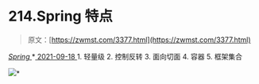 <!--yml
category: 未分类
date: 0001-01-01 00:00:00
-->

# 214.Spring 特点

> 原文：[https://zwmst.com/3377.html](https://zwmst.com/3377.html)

   [ *Spring* ](https://zwmst.com/spring)*[ <time datetime="2021-09-18T10:20:54+08:00"> 2021-09-18 </time> ](https://zwmst.com/3377.html)  1.  轻量级
2.  控制反转
3.  面向切面
4.  容器
5.  框架集合

![](img/450fd2e6522acd7c99ebc56f6c159a00.png)*